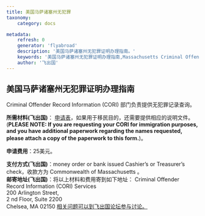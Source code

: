 ```yaml
---
title: 美国马萨诸塞州无犯罪
taxonomy:
    category: docs

metadata:
    refresh: 0
    generator: 'flyabroad'
    description: '美国马萨诸塞州无犯罪证明办理指南。'
    keywords: '美国马萨诸塞州无犯罪证明办理指南,Massachusetts Criminal Offender Record Information (CORI)'
    author: '飞出国'
---
```


## 美国马萨诸塞州无犯罪证明办理指南

Criminal Offender Record Information (CORI) 部门负责提供无犯罪记录查询。

**所需材料(飞出国)**： [申请表](http://www.mass.gov/eopss/docs/chsb/adult-personal-criminal-record-request-form.pdf)，如果用于移民目的，还需要提供相应的说明文件。(**PLEASE NOTE: If you are requesting your CORI for immigration purposes, and you have additional paperwork regarding the names requested, please attach a copy of the paperwork to this form.**)。  

**申请费用**：25美元。

**支付方式(飞出国)**：money order or bank issued Cashier’s or Treasurer’s check，收款方为 Commonwealth of Massachusetts 。  
**邮寄地址(飞出国)**：将以上材料和费用寄到如下地址： 
Criminal Offender Record Information (CORI) Services  
200 Arlington Street,  
2 nd Floor, Suite 2200  
Chelsea, MA 02150
[相关问题可以到飞出国论坛参与讨论。](http://bbs.fcgvisa.com/t/17525?target=_blank)